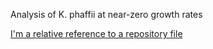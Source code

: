 Analysis of K. phaffii at near-zero growth rates

[I'm a relative reference to a repository file](../blob/master/LICENSE)